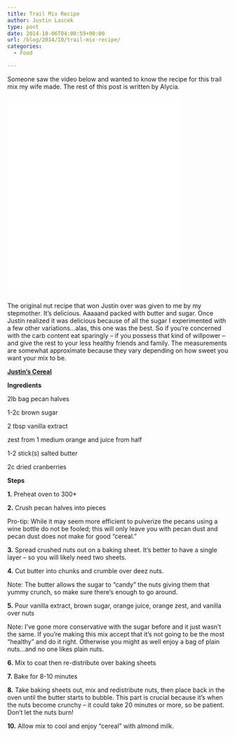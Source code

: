 ```yaml
---
title: Trail Mix Recipe
author: Justin Lascek
type: post
date: 2014-10-06T04:00:59+00:00
url: /blog/2014/10/trail-mix-recipe/
categories:
  - Food

---
```

Someone saw the video below and wanted to know the recipe for this trail mix my wife made. The rest of this post is written by Alycia.

<iframe src="//instagram.com/p/r0M4GVxKb5/embed/" width="392" height="454" frameborder="0" scrolling="no"></iframe>

The original nut recipe that won Justin over was given to me by my stepmother. It’s delicious. Aaaaand packed with butter and sugar. Once Justin realized it was delicious because of all the sugar I experimented with a few other variations…alas, this one was the best. So if you’re concerned with the carb content eat sparingly – if you possess that kind of willpower – and give the rest to your less healthy friends and family. The measurements are somewhat approximate because they vary depending on how sweet you want your mix to be.

<span style="text-decoration: underline;"><strong>Justin’s Cereal</strong></span>

**Ingredients**

2lb bag pecan halves
  
1-2c brown sugar
  
2 tbsp vanilla extract
  
zest from 1 medium orange and juice from half
  
1-2 stick(s) salted butter
  
2c dried cranberries

**Steps**

**1.** Preheat oven to 300*
  
**2.** Crush pecan halves into pieces
  
Pro-tip: While it may seem more efficient to pulverize the pecans using a wine bottle do not be fooled; this will only leave you with pecan dust and pecan dust does not make for good “cereal.”
  
**3.** Spread crushed nuts out on a baking sheet. It’s better to have a single layer – so you will likely need two sheets.
  
**4.** Cut butter into chunks and crumble over deez nuts.
  
Note: The butter allows the sugar to “candy” the nuts giving them that yummy crunch, so make sure there’s enough to go around.
  
**5.** Pour vanilla extract, brown sugar, orange juice, orange zest, and vanilla over nuts
  
Note: I’ve gone more conservative with the sugar before and it just wasn’t the same. If you’re making this mix accept that it’s not going to be the most “healthy” and do it right. Otherwise you might as well enjoy a bag of plain nuts…and no one likes plain nuts.
  
**6.** Mix to coat then re-distribute over baking sheets
  
**7.** Bake for 8-10 minutes
  
**8.** Take baking sheets out, mix and redistribute nuts, then place back in the oven until the butter starts to bubble. This part is crucial because it’s when the nuts become crunchy – it could take 20 minutes or more, so be patient. Don’t let the nuts burn!
  
**10.** Allow mix to cool and enjoy “cereal” with almond milk.
